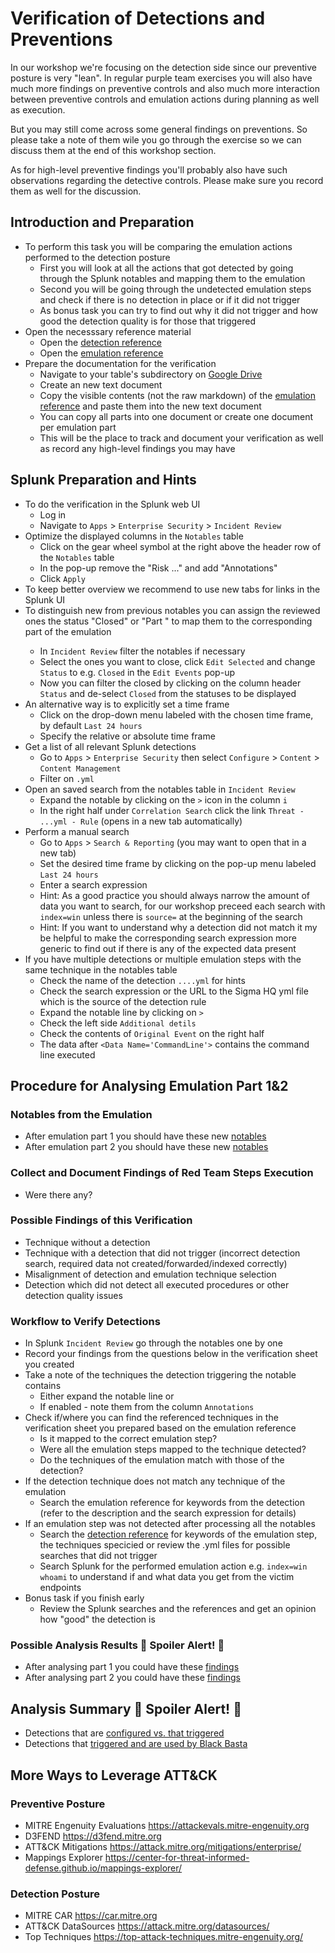 # Verification of Detections and Preventions

In our workshop we're focusing on the detection side since our preventive posture is very "lean". In regular purple team
exercises you will also have much more findings on preventive controls and also much more interaction between preventive
controls and emulation actions during planning as well as execution.

But you may still come across some general findings on preventions. So please take a note of them wile you go through the exercise
so we can discuss them at the end of this workshop section.

As for high-level preventive findings you'll probably also have such observations regarding the detective controls. Please make
sure you record them as well for the discussion.

## Introduction and Preparation
- To perform this task you will be comparing the emulation actions performed to the detection posture
  - First you will look at all the actions that got detected by going through the Splunk notables and mapping them to the emulation
  - Second you will be going through the undetected emulation steps and check if there is no detection in place or if it did not trigger
  - As bonus task you can try to find out why it did not trigger and how good the detection quality is for those that triggered
- Open the necesssary reference material
  - Open the [detection reference](resources/detection-reference.md)
  - Open the [emulation reference](resources/emulation-reference.md)
- Prepare the documentation for the verification
  - Navigate to your table's subdirectory on [Google Drive](https://drive.google.com/drive/folders/1buR-qCIkuns5KoQstblG_4lHHnHhCTZn?usp=sharing)
  - Create an new text document
  - Copy the visible contents (not the raw markdown) of the [emulation reference](resources/emulation-reference.md) and paste them into the new text document
  - You can copy all parts into one document or create one document per emulation part
  - This will be the place to track and document your verification as well as record any high-level findings you may have

## Splunk Preparation and Hints
- To do the verification in the Splunk web UI
  - Log in
  - Navigate to `Apps` > `Enterprise Security` > `Incident Review`
- Optimize the displayed columns in the `Notables` table
  - Click on the gear wheel symbol at the right above the header row of the `Notables` table
  - In the pop-up remove the "Risk ..." and add "Annotations"
  - Click `Apply`
- To keep better overview we recommend to use new tabs for links in the Splunk UI
- To distinguish new from previous notables you can assign the reviewed ones the status "Closed" or "Part <n>" to map them to the corresponding part of the emulation
  - In `Incident Review` filter the notables if necessary
  - Select the ones you want to close, click `Edit Selected` and change `Status` to e.g. `Closed` in the `Edit Events` pop-up
  - Now you can filter the closed by clicking on the column header `Status` and de-select `Closed` from the statuses to be displayed
- An alternative way is to explicitly set a time frame
  - Click on the drop-down menu labeled with the chosen time frame, by default `Last 24 hours`
  - Specify the relative or absolute time frame
- Get a list of all relevant Splunk detections
  - Go to `Apps` > `Enterprise Security` then select `Configure` > `Content` > `Content Management`
  - Filter on `.yml`
- Open an saved search from the notables table in `Incident Review`
  - Expand the notable by clicking on the `>` icon in the column `i`
  - In the right half under `Correlation Search` click the link `Threat - ...yml - Rule` (opens in a new tab automatically)
- Perform a manual search
  - Go to `Apps` > `Search & Reporting` (you may want to open that in a new tab)
  - Set the desired time frame by clicking on the pop-up menu labeled `Last 24 hours`
  - Enter a search expression
  - Hint: As a good practice you should always narrow the amount of data you want to search, for our workshop preceed each search with `index=win` unless there is `source=` at the beginning of the search
  - Hint: If you want to understand why a detection did not match it my be helpful to make the corresponding search expression more generic to find out if there is any of the expected data present
- If you have multiple detections or multiple emulation steps with the same technique in the notables table
  - Check the name of the detection `....yml` for hints
  - Check the search expression or the URL to the Sigma HQ yml file which is the source of the detection rule
  - Expand the notable line by clicking on `>`
  - Check the left side `Additional detils`
  - Check the contents of `Original Event` on the right half
  - The data after `<Data Name='CommandLine'>` contains the command line executed



## Procedure for Analysing Emulation Part 1&2

### Notables from the Emulation

- After emulation part 1 you should have these new [notables](resources/Incident_Review_Part_1_Splunk.pdf)
- After emulation part 2 you should have these new [notables](resources/Incident_Review_Part_2_Splunk.pdf)

### Collect and Document Findings of Red Team Steps Execution
  - Were there any?

### Possible Findings of this Verification

- Technique without a detection
- Technique with a detection that did not trigger (incorrect detection search, required data not created/forwarded/indexed correctly)
- Misalignment of detection and emulation technique selection
- Detection which did not detect all executed procedures or other detection quality issues

### Workflow to Verify Detections
- In Splunk `Incident Review` go through the notables one by one
- Record your findings from the questions below in the verification sheet you created
- Take a note of the techniques the detection triggering the notable contains
  - Either expand the notable line or
  - If enabled - note them from the column `Annotations`
- Check if/where you can find  the referenced techniques in the verification sheet you prepared based on the emulation reference
  - Is it mapped to the correct emulation step?
  - Were all the emulation steps mapped to the technique detected?
  - Do the techniques of the emulation match with those of the detection?
- If the detection technique does not match any technique of the emulation
  - Search the emulation reference for keywords from the detection (refer to the description and the search expression for details)
- If an emulation step was not detected after processing all the notables
  - Search the [detection reference](resources/detection-reference.md) for keywords of the emulation step, the techniques specicied or review the .yml files for possible searches that did not trigger
  - Search Splunk for the performed emulation action e.g. `index=win whoami` to understand if and what data you get from the victim endpoints
- Bonus task if you finish early
  - Review the Splunk searches and the references and get an opinion how "good" the detection is

### Possible Analysis Results :rotating_light: Spoiler Alert! :rotating_light:

- After analysing part 1 you could have these [findings](resources/Blue_Analysis_Part_1.pdf)
- After analysing part 2 you could have these [findings](resources/Blue_Analysis_Part_2.pdf)

## Analysis Summary :rotating_light: Spoiler Alert! :rotating_light:
- Detections that are [configured vs. that triggered](resources/cti/purple/configured_vs_triggered.json)
- Detections that [triggered and are used by Black Basta](resources/cti/purple/black_basta_detection_coverage.json)

## More Ways to Leverage ATT&CK

### Preventive Posture
- MITRE Engenuity Evaluations https://attackevals.mitre-engenuity.org
- D3FEND https://d3fend.mitre.org
- ATT&CK Mitigations https://attack.mitre.org/mitigations/enterprise/
- Mappings Explorer https://center-for-threat-informed-defense.github.io/mappings-explorer/

### Detection Posture
- MITRE CAR https://car.mitre.org
- ATT&CK DataSources https://attack.mitre.org/datasources/
- Top Techniques https://top-attack-techniques.mitre-engenuity.org/
